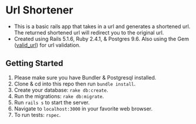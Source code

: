 # Url Shortener 
- This is a basic rails app that takes in a url and generates a shortened url. The returned shortened url will redirect you to the original url. 
- Created using Rails 5.1.6, Ruby 2.4.1, & Postgres 9.6. Also using the Gem ([valid_url](https://github.com/ralovets/valid_url)) for url validation. 

## Getting Started 
1. Please make sure you have Bundler & Postgresql installed. 
2. Clone & cd into this repo then run `bundle install`.
3. Create your database: `rake db:create`.
4. Run the migrations: `rake db:migrate`.
5. Run `rails s` to start the server. 
6. Navigate to `localhost:3000` in your favorite web browser. 
7. To run tests: `rspec`.